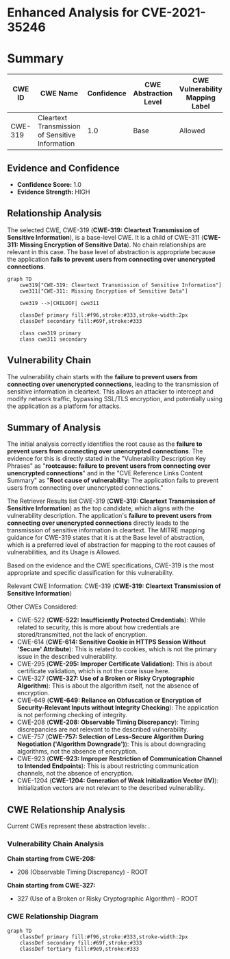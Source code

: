# Enhanced Analysis for CVE-2021-35246

# Summary
| CWE ID | CWE Name | Confidence | CWE Abstraction Level | CWE Vulnerability Mapping Label | CWE-Vulnerability Mapping Notes |
|---|---|---|---|---|---|
| CWE-319 | Cleartext Transmission of Sensitive Information | 1.0 | Base | Allowed | Primary CWE |

## Evidence and Confidence

*   **Confidence Score:** 1.0
*   **Evidence Strength:** HIGH

## Relationship Analysis
The selected CWE, CWE-319 (**CWE-319: Cleartext Transmission of Sensitive Information**), is a base-level CWE. It is a child of CWE-311 (**CWE-311: Missing Encryption of Sensitive Data**). No chain relationships are relevant in this case. The base level of abstraction is appropriate because the application **fails to prevent users from connecting over unencrypted connections**.

```mermaid
graph TD
    cwe319["CWE-319: Cleartext Transmission of Sensitive Information"]
    cwe311["CWE-311: Missing Encryption of Sensitive Data"]
    
    cwe319 -->|CHILDOF| cwe311
    
    classDef primary fill:#f96,stroke:#333,stroke-width:2px
    classDef secondary fill:#69f,stroke:#333
    
    class cwe319 primary
    class cwe311 secondary
```

## Vulnerability Chain
The vulnerability chain starts with the **failure to prevent users from connecting over unencrypted connections**, leading to the transmission of sensitive information in cleartext. This allows an attacker to intercept and modify network traffic, bypassing SSL/TLS encryption, and potentially using the application as a platform for attacks.

## Summary of Analysis
The initial analysis correctly identifies the root cause as the **failure to prevent users from connecting over unencrypted connections**. The evidence for this is directly stated in the "Vulnerability Description Key Phrases" as "**rootcause:** **failure to prevent users from connecting over unencrypted connections**" and in the "CVE Reference Links Content Summary" as "**Root cause of vulnerability:** The application fails to prevent users from connecting over unencrypted connections."

The Retriever Results list CWE-319 (**CWE-319: Cleartext Transmission of Sensitive Information**) as the top candidate, which aligns with the vulnerability description. The application's **failure to prevent users from connecting over unencrypted connections** directly leads to the transmission of sensitive information in cleartext. The MITRE mapping guidance for CWE-319 states that it is at the Base level of abstraction, which is a preferred level of abstraction for mapping to the root causes of vulnerabilities, and its Usage is Allowed.

Based on the evidence and the CWE specifications, CWE-319 is the most appropriate and specific classification for this vulnerability.

Relevant CWE Information:
CWE-319 (**CWE-319: Cleartext Transmission of Sensitive Information**)

Other CWEs Considered:

*   CWE-522 (**CWE-522: Insufficiently Protected Credentials**): While related to security, this is more about how credentials are stored/transmitted, not the lack of encryption.
*   CWE-614 (**CWE-614: Sensitive Cookie in HTTPS Session Without 'Secure' Attribute**): This is related to cookies, which is not the primary issue in the described vulnerability.
*   CWE-295 (**CWE-295: Improper Certificate Validation**): This is about certificate validation, which is not the core issue here.
*   CWE-327 (**CWE-327: Use of a Broken or Risky Cryptographic Algorithm**): This is about the algorithm itself, not the absence of encryption.
* CWE-649 (**CWE-649: Reliance on Obfuscation or Encryption of Security-Relevant Inputs without Integrity Checking**): The application is not performing checking of integrity.
*   CWE-208 (**CWE-208: Observable Timing Discrepancy**): Timing discrepancies are not relevant to the described vulnerability.
*   CWE-757 (**CWE-757: Selection of Less-Secure Algorithm During Negotiation ('Algorithm Downgrade')**): This is about downgrading algorithms, not the absence of encryption.
*   CWE-923 (**CWE-923: Improper Restriction of Communication Channel to Intended Endpoints**): This is about restricting communication channels, not the absence of encryption.
*   CWE-1204 (**CWE-1204: Generation of Weak Initialization Vector (IV)**): Initialization vectors are not relevant to the described vulnerability.


## CWE Relationship Analysis

Current CWEs represent these abstraction levels: .


### Vulnerability Chain Analysis

**Chain starting from CWE-208:**
- 208 (Observable Timing Discrepancy) - ROOT


**Chain starting from CWE-327:**
- 327 (Use of a Broken or Risky Cryptographic Algorithm) - ROOT



### CWE Relationship Diagram

```mermaid
graph TD
    classDef primary fill:#f96,stroke:#333,stroke-width:2px
    classDef secondary fill:#69f,stroke:#333
    classDef tertiary fill:#9e9,stroke:#333
```